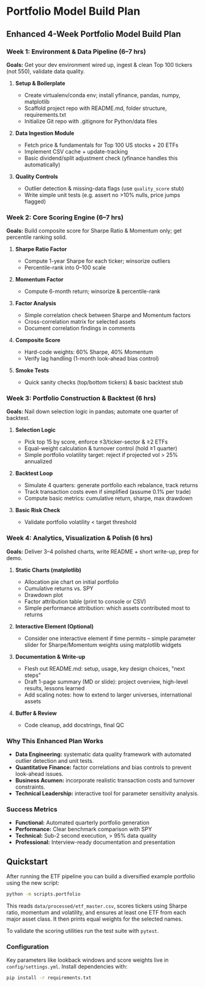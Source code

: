 # Portfolio Model Build Plan

## Enhanced 4-Week Portfolio Model Build Plan

### Week 1: Environment & Data Pipeline (6–7 hrs)
**Goals:** Get your dev environment wired up, ingest & clean Top 100 tickers (not 550), validate data quality.

1. **Setup & Boilerplate**
   - Create virtualenv/conda env; install yfinance, pandas, numpy, matplotlib
   - Scaffold project repo with README.md, folder structure, requirements.txt
   - Initialize Git repo with .gitignore for Python/data files

2. **Data Ingestion Module**
   - Fetch price & fundamentals for Top 100 US stocks + 20 ETFs
   - Implement CSV cache + update-tracking
   - Basic dividend/split adjustment check (yfinance handles this automatically)

3. **Quality Controls**
   - Outlier detection & missing-data flags (use `quality_score` stub)
   - Write simple unit tests (e.g. assert no >10% nulls, price jumps flagged)

### Week 2: Core Scoring Engine (6–7 hrs)
**Goals:** Build composite score for Sharpe Ratio & Momentum only; get percentile ranking solid.

1. **Sharpe Ratio Factor**
   - Compute 1-year Sharpe for each ticker; winsorize outliers
   - Percentile-rank into 0–100 scale

2. **Momentum Factor**
   - Compute 6-month return; winsorize & percentile-rank

3. **Factor Analysis**
   - Simple correlation check between Sharpe and Momentum factors
   - Cross-correlation matrix for selected assets
   - Document correlation findings in comments

4. **Composite Score**
   - Hard-code weights: 60% Sharpe, 40% Momentum
   - Verify lag handling (1-month look-ahead bias control)

5. **Smoke Tests**
   - Quick sanity checks (top/bottom tickers) & basic backtest stub

### Week 3: Portfolio Construction & Backtest (6 hrs)
**Goals:** Nail down selection logic in pandas; automate one quarter of backtest.

1. **Selection Logic**
   - Pick top 15 by score, enforce ≤3/ticker-sector & ≥2 ETFs
   - Equal-weight calculation & turnover control (hold ≥1 quarter)
   - Simple portfolio volatility target: reject if projected vol > 25% annualized

2. **Backtest Loop**
   - Simulate 4 quarters: generate portfolio each rebalance, track returns
   - Track transaction costs even if simplified (assume 0.1% per trade)
   - Compute basic metrics: cumulative return, sharpe, max drawdown

3. **Basic Risk Check**
   - Validate portfolio volatility < target threshold

### Week 4: Analytics, Visualization & Polish (6 hrs)
**Goals:** Deliver 3–4 polished charts, write README + short write-up, prep for demo.

1. **Static Charts (matplotlib)**
   - Allocation pie chart on initial portfolio
   - Cumulative returns vs. SPY
   - Drawdown plot
   - Factor attribution table (print to console or CSV)
   - Simple performance attribution: which assets contributed most to returns

2. **Interactive Element (Optional)**
   - Consider one interactive element if time permits – simple parameter slider for Sharpe/Momentum weights using matplotlib widgets

3. **Documentation & Write-up**
   - Flesh out README.md: setup, usage, key design choices, "next steps"
   - Draft 1-page summary (MD or slide): project overview, high-level results, lessons learned
   - Add scaling notes: how to extend to larger universes, international assets

4. **Buffer & Review**
   - Code cleanup, add docstrings, final QC

### Why This Enhanced Plan Works
- **Data Engineering:** systematic data quality framework with automated outlier detection and unit tests.
- **Quantitative Finance:** factor correlations and bias controls to prevent look-ahead issues.
- **Business Acumen:** incorporate realistic transaction costs and turnover constraints.
- **Technical Leadership:** interactive tool for parameter sensitivity analysis.

### Success Metrics
- **Functional:** Automated quarterly portfolio generation
- **Performance:** Clear benchmark comparison with SPY
- **Technical:** Sub-2 second execution, > 95% data quality
- **Professional:** Interview-ready documentation and presentation

## Quickstart

After running the ETF pipeline you can build a diversified example portfolio using the new script:

```bash
python -m scripts.portfolio
```

This reads `data/processed/etf_master.csv`, scores tickers using Sharpe ratio, momentum and volatility, and ensures at least one ETF from each major asset class. It then prints equal weights for the selected names.

To validate the scoring utilities run the test suite with `pytest`.

### Configuration

Key parameters like lookback windows and score weights live in `config/settings.yml`.
Install dependencies with:

```bash
pip install -r requirements.txt
```
